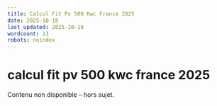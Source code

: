 ```yaml
---
title: Calcul Fit Pv 500 Kwc France 2025
date: 2025-10-18
last_updated: 2025-10-18
wordcount: 13
robots: noindex
---
```


# calcul fit pv 500 kwc france 2025

Contenu non disponible – hors sujet.
